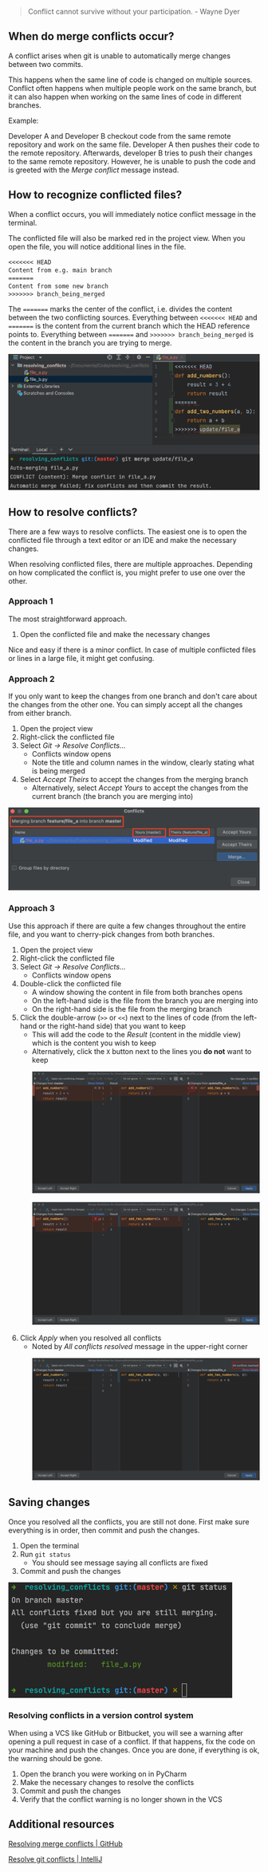 > Conflict cannot survive without your participation. - Wayne Dyer

## When do merge conflicts occur?

A conflict arises when git is unable to automatically merge changes between two commits.

This happens when the same line of code is changed on multiple sources. Conflict often happens when multiple people work on the same branch, but it can also happen when working on the same lines of code in different branches.

Example:

Developer A and Developer B checkout code from the same remote repository and work on the same file. Developer A then pushes their code to the remote repository. Afterwards, developer B tries to push their changes to the same remote repository. However, he is unable to push the code and is greeted with the _Merge conflict_ message instead.

## How to recognize conflicted files?

When a conflict occurs, you will immediately notice conflict message in the terminal.

The conflicted file will also be marked red in the project view. When you open the file, you will notice additional lines in the file.

```
<<<<<<< HEAD
Content from e.g. main branch
=======
Content from some new branch
>>>>>>> branch_being_merged
```

The `=======` marks the center of the conflict, i.e. divides the content between the two conflicting sources.
Everything between `<<<<<<< HEAD` and `=======` is the content from the current branch which the HEAD reference points to.
Everything between `=======` and `>>>>>>> branch_being_merged` is the content in the branch you are trying to merge.

![git_conflicts_conflict.png](/img/git_conflicts_conflict.png)


## How to resolve conflicts?

There are a few ways to resolve conflicts. The easiest one is to open the conflicted file through a text editor or an IDE and make the necessary changes.

When resolving conflicted files, there are multiple approaches. Depending on how complicated the conflict is, you might prefer to use one over the other.


### Approach 1

The most straightforward approach.

1. Open the conflicted file and make the necessary changes

Nice and easy if there is a minor conflict. In case of multiple conflicted files or lines in a large file, it might get confusing.


### Approach 2

If you only want to keep the changes from one branch and don't care about the changes from the other one. You can simply accept all the changes from either branch.

1. Open the project view 
2. Right-click the conflicted file
3. Select _Git -> Resolve Conflicts..._
   - Conflicts window opens
   - Note the title and column names in the window, clearly stating what is being merged
4. Select _Accept Theirs_ to accept the changes from the merging branch
   - Alternatively, select _Accept Yours_ to accept the changes from the current branch (the branch you are merging into)

![git_conflicts_resolve_conflict_1.png](/img/git_conflicts_resolve_conflict_1.png)


### Approach 3

Use this approach if there are quite a few changes throughout the entire file, and you want to cherry-pick changes from both branches.

1. Open the project view 
2. Right-click the conflicted file
3. Select _Git -> Resolve Conflicts..._
   - Conflicts window opens
4. Double-click the conflicted file
   - A window showing the content in file from both branches opens
   - On the left-hand side is the file from the branch you are merging into
   - On the right-hand side is the file from the merging branch
5. Click the double-arrow (`>>` or `<<`)  next to the lines of code (from the left-hand or the right-hand side) that you want to keep
   - This will add the code to the _Result_ (content in the middle view) which is the content you wish to keep
   - Alternatively, click the `X` button next to the lines you **do not** want to keep
<span style="display:block; margin-left:auto; margin-right:auto; margin-top:15px; margin-bottom:15px; width:100%;">![git_conflicts_resolve_conflict_2.png](/img/git_conflicts_resolve_conflict_2.png)</span>
 <span style="display:block; margin-left:auto; margin-right:auto; margin-top:15px; margin-bottom:15px; width:100%;">![git_conflicts_resolve_conflict_3.png](/img/git_conflicts_resolve_conflict_3.png)</span>
6. Click _Apply_ when you resolved all conflicts
   - Noted by _All conflicts resolved_ message in the upper-right corner
 <span style="display:block; margin-left:auto; margin-right:auto; margin-top:15px; margin-bottom:15px; width:100%;">![git_conflicts_resolve_conflict_4.png](/img/git_conflicts_resolve_conflict_4.png)</span>


## Saving changes

Once you resolved all the conflicts, you are still not done. First make sure everything is in order, then commit and push the changes.

1. Open the terminal
2. Run `git status`
   - You should see message saying all conflicts are fixed
3. Commit and push the changes

![git_conflicts_resolved.png](/img/git_conflicts_resolved.png)


### Resolving conflicts in a version control system

When using a VCS like GitHub or Bitbucket, you will see a warning after opening a pull request in case of a conflict. If that happens, fix the code on your machine and push the changes. Once you are done, if everything is ok, the warning should be gone.

1. Open the branch you were working on in PyCharm
2. Make the necessary changes to resolve the conflicts
3. Commit and push the changes
4. Verify that the conflict warning is no longer shown in the VCS


## Additional resources

[Resolving merge conflicts | GitHub](https://docs.github.com/en/pull-requests/collaborating-with-pull-requests/addressing-merge-conflicts/resolving-a-merge-conflict-using-the-command-line)

[Resolve git conflicts | IntelliJ](https://www.jetbrains.com/help/idea/resolve-conflicts.html)

